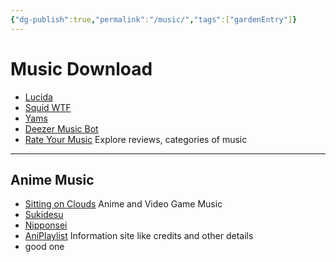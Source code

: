 ```yaml
---
{"dg-publish":true,"permalink":"/music/","tags":["gardenEntry"]}
---
```


# Music Download

* [Lucida](https://lucida.to/)
* [Squid WTF](https://squid.wtf/)
* [Yams](https://yams.tf/)
* [Deezer Music Bot](https://t.me/DeezerMusicBot)
* [Rate Your Music](https://rateyourmusic.com/) Explore reviews, categories of music
***
## Anime Music
- [Sitting on Clouds](https://sittingonclouds.com) Anime and Video Game Music
- [Sukidesu](https://sukidesuost.info/)
- [Nipponsei](https://nipponsei.minglong.org/tracker/)
- [AniPlaylist](https://aniplaylist.com/) Information site like credits and other details
- good one